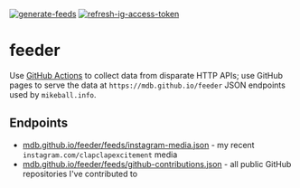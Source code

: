 [![generate-feeds](https://github.com/mdb/feeder/actions/workflows/generate-feeds.yaml/badge.svg)](https://github.com/mdb/feeder/actions/workflows/generate-feeds.yaml) [![refresh-ig-access-token](https://github.com/mdb/feeder/actions/workflows/refresh-ig-token.yaml/badge.svg)](https://github.com/mdb/feeder/actions/workflows/refresh-ig-token.yaml)

# feeder

Use [GitHub Actions](https://github.com/mdb/feeder/actions/workflows/generate-feeds.yaml) to collect
data from disparate HTTP APIs; use GitHub pages to serve the data at `https://mdb.github.io/feeder`
JSON endpoints used by `mikeball.info`.

## Endpoints

* [mdb.github.io/feeder/feeds/instagram-media.json](https://mdb.github.io/feeder/feeds/instagram-media.json) -
  my recent `instagram.com/clapclapexcitement` media
* [mdb.github.io/feeder/feeds/github-contributions.json](https://mdb.github.io/feeder/feeds/github-contributions.json) -
  all public GitHub repositories I've contributed to

